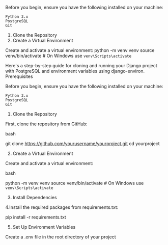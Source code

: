 Before you begin, ensure you have the following installed on your machine:

    Python 3.x
    PostgreSQL
    Git

1. Clone the Repository
2. Create a Virtual Environment

Create and activate a virtual environment: python -m venv venv
source venv/bin/activate  # On Windows use `venv\Scripts\activate`

Here's a step-by-step guide for cloning and running your Django project with PostgreSQL and environment variables using django-environ.
Prerequisites

Before you begin, ensure you have the following installed on your machine:

    Python 3.x
    PostgreSQL
    Git

1. Clone the Repository

First, clone the repository from GitHub:

bash

git clone https://github.com/yourusername/yourproject.git
cd yourproject

2. Create a Virtual Environment

Create and activate a virtual environment:

bash

python -m venv venv
source venv/bin/activate  # On Windows use `venv\Scripts\activate`

3. Install Dependencies

4.Install the required packages from requirements.txt:


pip install -r requirements.txt

5. Set Up Environment Variables

Create a .env file in the root directory of your project

